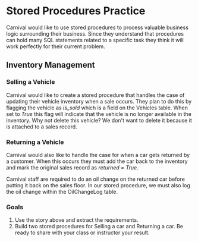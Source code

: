 # Stored Procedures Practice

Carnival would like to use stored procedures to process valuable business logic surrounding their business. Since they understand that procedures can hold many SQL statements related to a specific task they think it will work perfectly for their current problem.

## Inventory Management

### Selling a Vehicle
Carnival would like to create a stored procedure that handles the case of updating their vehicle inventory when a sale occurs. They plan to do this by flagging the vehicle as *is_sold* which is a field on the Vehicles table. When set to *True* this flag will indicate that the vehicle is no longer available in the inventory. Why not delete this vehicle? We don't want to delete it because it is attached to a sales record.

### Returning a Vehicle
Carnival would also like to handle the case for when a car gets returned by a customer. When this occurs they must add the car back to the inventory and mark the original sales record as *returned = True*.

Carnival staff are required to do an oil change on the returned car before putting it back on the sales floor. In our stored procedure, we must also log the oil change within the OilChangeLog table.


### Goals

1. Use the story above and extract the requirements.
2. Build two stored procedures for  Selling a car and Returning a car. Be ready to share with your class or instructor your result.

